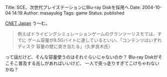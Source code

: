 Title: SCE、次世代プレイステーションにBlu-ray Diskを採用へ
Date: 2004-10-04 14:19
Author: masayukig
Tags: game
Status: published

[CNET
Japan](http://japan.cnet.com/news/tech/story/0,2000047674,20074727,00.htm)
う〜む。

> 例えばドライビングシミュレーションゲームのグランツーリスモでは、すでに
> ゲーム容量が8.5Gバイトに達しているといい、「コンテンツはいずれディスク
> 容量の壁に突き当たる」（久夛良木氏）

って話だけど、そんな容量使うのはそれぐらいじゃないのか？
Blu-ray Diskがそこそこ普及する兆しがあればいいけど、
一人で突っ走りすぎてこけちゃわないかね？
